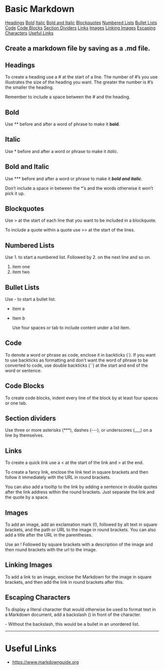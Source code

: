 # Basic Markdown

[Headings](https://github.com/dinkwiz/hello-world/blob/master/Markdown.md#headings)
[Bold](https://github.com/dinkwiz/hello-world/blob/master/Markdown.md#bold)
[Italic](https://github.com/dinkwiz/hello-world/blob/master/Markdown.md#italic)
[Bold and Italic](https://github.com/dinkwiz/hello-world/blob/master/Markdown.md#bold-and-italic)
[Blockquotes](https://github.com/dinkwiz/hello-world/blob/master/Markdown.md#blockquotes)
[Numbered Lists](https://github.com/dinkwiz/hello-world/blob/master/Markdown.md#numbered-lists)
[Bullet Lists](https://github.com/dinkwiz/hello-world/blob/master/Markdown.md#bullet-lists)
[Code](https://github.com/dinkwiz/hello-world/blob/master/Markdown.md#code)
[Code Blocks](https://github.com/dinkwiz/hello-world/blob/master/Markdown.md#code-blocks)
[Section Dividers](https://github.com/dinkwiz/hello-world/blob/master/Markdown.md#section-dividers)
[Links](https://github.com/dinkwiz/hello-world/blob/master/Markdown.md#links)
[Images](https://github.com/dinkwiz/hello-world/blob/master/Markdown.md#images)
[Linking Images](https://github.com/dinkwiz/hello-world/blob/master/Markdown.md#linking-images)
[Escaping Characters](https://github.com/dinkwiz/hello-world/blob/master/Markdown.md#escaping-characters)
[Useful Links](https://github.com/dinkwiz/hello-world/blob/master/Markdown.md#useful-links)

## Create a markdown file by saving as a .md file.

## Headings
To create a heading use a # at the start of a line. The number of #’s you use illustrates the size of the heading you want. The greater the number is #’s the smaller the heading.

Remember to include a space between the # and the heading.

## Bold
Use ** before and after a word of phrase to make it **bold**.

## Italic
Use * before and after a word or phrase to make it *italic*.

## Bold and Italic
Use *** before and after a word or phrase to make it ***bold and italic***.

Don’t include a space in between the *’s and the words otherwise it won’t pick it up.

## Blockquotes
Use > at the start of each line that you want to be included in a blockquote. 

To include a quote within a quote use >> at the start of the lines.

## Numbered Lists

Use 1. to start a numbered list. Followed by 2. on the next line and so on.

1. item one
2. item two

## Bullet Lists
Use - to start a bullet list.

* item a
* Item b
    
    Use four spaces or tab to include content under a list item.

## Code
To denote a word or phrase as code, enclose it in backticks (`).
If you want to use backticks as formatting and don't want the word of phrase to be converted to code, use double backticks (``) at the start and end of the word or sentence.

## Code Blocks
To create code blocks, indent every line of the block by at least four spaces or one tab.

## Section dividers
Use three or more asterisks (***), dashes (---), or underscores (___) on a line by themselves.

## Links
To create a quick link use a < at the start of the link and > at the end.

To create a fancy link, enclose the link text in square brackets and then follow it immediately with the URL in round brackets.

You can also add a tooltip to the link by adding a sentence in double quotes after the link address within the round brackets. Just separate the link and the quote by a space.

## Images
To add an image, add an exclamation mark (!), followed by alt text in square brackets, and the path or URL to the image in round brackets.
You can also add a title after the URL in the parentheses.

Use an ! Followed by square brackets with a description of the image and then round brackets with the url to the image.

## Linking Images
To add a link to an image, enclose the Markdown for the image in square brackets, and then add the link in round brackets after this.

## Escaping Characters
To display a literal character that would otherwise be used to format text in a Markdown document, add a backslash (\) in front of the character.

\- Without the backslash, this would be a bullet in an unordered list.


---


# Useful Links

- https://www.markdownguide.org
